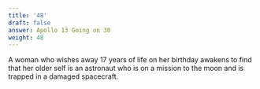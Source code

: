 ```yaml
---
title: '48'
draft: false
answer: Apollo 13 Going on 30
weight: 48
---
```

A woman who wishes away 17 years of life on her birthday awakens to find that her older self is an astronaut who is on a mission to the moon and is trapped in a damaged spacecraft.